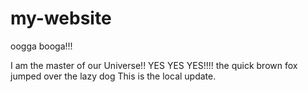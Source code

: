 # my-website

oogga booga!!!


I am the master of our Universe!!
YES YES YES!!!!
the quick brown fox jumped over the lazy dog
This is the local update.